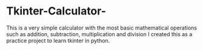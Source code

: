 # Tkinter-Calculator-
This is a very simple calculator with the most basic mathematical operations such as addition, subtraction, multiplication and division
I created this as a practice project to learn tkinter in python.
